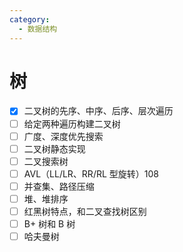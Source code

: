 ```yaml
---
category:
  - 数据结构
---
```


# 树

- [x] 二叉树的先序、中序、后序、层次遍历
- [ ] 给定两种遍历构建二叉树
- [ ] 广度、深度优先搜索
- [ ] 二叉树静态实现
- [ ] 二叉搜索树
- [ ] AVL（LL/LR、RR/RL 型旋转）108
- [ ] 并查集、路径压缩
- [ ] 堆、堆排序
- [ ] 红黑树特点，和二叉查找树区别
- [ ] B+ 树和 B 树
- [ ] 哈夫曼树
